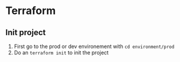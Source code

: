 # Terraform

## Init project
1. First go to the prod or dev environement with `cd environment/prod`
2. Do an `terraform init` to init the project